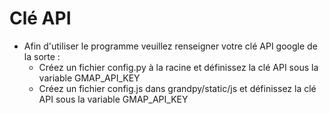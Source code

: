 # Clé API
  * Afin d'utiliser le programme veuillez renseigner votre clé API google de la sorte :
    * Créez un fichier config.py à la racine et définissez la clé API sous la variable GMAP_API_KEY
    * Créez un fichier config.js dans grandpy/static/js et définissez la clé API sous la variable GMAP_API_KEY
